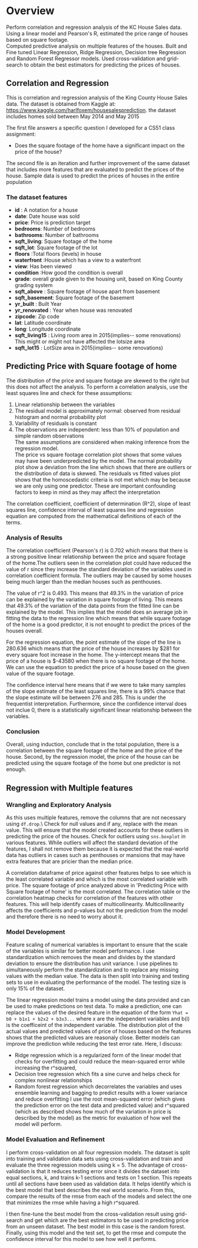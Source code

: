 # Overview
Perform correlation and regression analysis of the KC House Sales data. Using a linear model and Pearson's R, estimated the price range of houses based on square footage.<br>
Computed predictive analysis on multiple features of the houses. Built and Fine tuned Linear Regression, Ridge Regression, Decision tree Regression and Random Forest Regressor models. Used cross-validation and grid-search to obtain the best estimators for predicting the prices of houses. 


## Correlation and Regression
This is correlation and regression analysis of the King County House Sales data. The dataset is obtained from Kaggle at: https://www.kaggle.com/harlfoxem/housesalesprediction. the dataset includes homes sold between May 2014 and May 2015

The first file answers a specific question I developed for a CS51 class assignment:
- Does the square footage of the home have a significant impact on the price of the house?


The second file is an iteration and further improvement of the same dataset that includes more features that are evaluated to predict the prices of the house.
Sample data is used to predict the prices of houses in the entire population

### The dataset features
- <b>id</b> : A notation for a house
- <b> date</b>: Date house was sold
- <b>price</b>: Price is prediction target
- <b>bedrooms</b>: Number of bedrooms
- <b>bathrooms</b>: Number of bathrooms
- <b>sqft_living</b>: Square footage of the home
- <b>sqft_lot</b>: Square footage of the lot
- <b>floors</b> :Total floors (levels) in house
- <b>waterfront</b> :House which has a view to a waterfront
- <b>view</b>: Has been viewed
- <b>condition</b> :How good the condition is overall
- <b>grade</b>: overall grade given to the housing unit, based on King County grading system
- <b>sqft_above</b> : Square footage of house apart from basement
- <b>sqft_basement</b>: Square footage of the basement
- <b>yr_built</b> : Built Year
- <b>yr_renovated</b> : Year when house was renovated
- <b>zipcode</b>: Zip code
- <b>lat</b>: Latitude coordinate
- <b>long</b>: Longitude coordinate
- <b>sqft_living15</b> : Living room area in 2015(implies-- some renovations) This might or might not have affected the lotsize area
- <b>sqft_lot15</b> : LotSize area in 2015(implies-- some renovations)

## Predicting Price with Square footage of home
The distribution of the price and square footage are skewed to the right but this does not affect the analysis.
To perform a correlation analysis, use the least squares line and check for these assumptions:
1. Linear relationship between the variables
2. The residual model is approximately normal: observed from residual histogram and normal probability plot
3. Variability of residuals is constant
4. The observations are independent: less than 10% of population and simple random observations\
The same assumptions are considered when making inference from the regression model.\
The price vs square footage correlation plot shows that some values may have been underpredicted by the model. The normal probability plot show a deviation from the line which shows that there are outliers or the distribution of data is skewed. The residuals vs fitted values plot shows that the homoscedastic criteria is not met which may be because we are only using one predictor. These are important confounding factors to keep in mind as they may affect the interpretation

The correlation coefficient, coefficient of determination (R^2), slope of least squares line, confidence interval of least squares line and regression equation are computed from the mathematical definitions of each of the terms.

### Analysis of Results
The correlation coefficient (Pearson's r) is 0.702 which means that there is a strong positive linear relationship between the price and square footage of the home.The outliers seen in the correlation plot could have reduced the value of r since they increase the standard deviation of the variables used in correlation coefficient formula. The outliers may be caused by some houses being much larger than the median houses such as penthouses. 

The value of r^2 is 0.493. This means that 49.3% in the variation of price can be explained by the variation in square footage of living. This means that 49.3% of the variation of the data points from the fitted line can be explained by the model. This implies that the model does an average job in fitting the data to the regression line which means that while square footage of the home is a good predictor, it is not enought to predict the prices of the houses overall.

For the regression equation, the point estimate of the slope of the line is 280.636 which means that the price of the house increases by $281 for every square foot increase in the home. The y-intercept means that the price of a house is $-43580 when there is no square footage of the home. We can use the equation to predict the price of a house based on the given value of the square footage.

The confidence interval here means that if we were to take many samples of the slope estimate of the least squares line, there is a 99% chance that the slope estimate will be between 276 and 285. This is under the frequentist interpretation. Furthermore, since the confidence interval does not inclue 0, there is a statistically significant linear relationship between the variables.

### Conclusion
Overall, using induction, conclude that in the total population, there is a correlation between the square footage of the home and the price of the house. Second, by the regression model, the price of the house can be predicted using the square footage of the home but one predictor is not enough.

## Regression with Multiple features
### Wrangling and Exploratory Analysis
As this uses multiple features, remove the columns that are not necessary using `df.drop`.\\
Check for null values and if any, replace with the mean value. This will ensure that the model created accounts for these outliers in predicting the price of the houses.
Check for outliers using `sns.boxplot` in various features. While outliers will affect the standard deviation of the features, I shall not remove them because it is expected that the real-world data has outliers in cases such as penthouses or mansions that may have extra features that are pricier than the median price.

A correlation dataframe of price against other features helps to see which is the least correlated variable and which is the most correlated variable with price. The square footage of price analyzed above in 'Predicting Price with Square footage of home' is the most correlated. The correlation table or the correlation heatmap checks for correlation of the features with other features. This will help identify cases of multicollinearity. Multicollinearity affects the coefficients and p-values but not the prediction from the model and therefore there is no need to worry about it.

### Model Development
Feature scaling of numerical variables is important to ensure that the scale of the variables is similar for better model performance. I use standardization which removes the mean and divides by the standard deviation to ensure the distribution has unit variance. I use pipelines to simultaneously perform the standardization and to replace any missing values with the median value. The data is then split into training and testing sets to use in evaluating the performance of the model. The testing size is only 15% of the dataset.

The linear regression model trains a model using the data provided and can be used to make predictions on test data. To make a prediction, one can replace the values of the desired feature in the equation of the form `Yhat = b0 + b1x1 + b2x2 + b3x3...` where x are the independent variables and b(i) is the coefficeint of the independent variable. The distribution plot of the actual values and predicted values of price of houses based on the features shows that the predicted values are reasonaly close. Better models can improve the prediction while reducing the test error rate. Here, I discuss:
- Ridge regression which is a regularized form of the linear model that checks for overfitting and could reduce the mean-squared error while increasing the r^squared, 
- Decision tree regression which fits a sine curve and helps check for complex nonlinear relationships
- Random forest regression which decorrelates the variables and uses ensemble learning and bagging to predict results with a lower variance and reduce overfitting
I use the root mean-squared error (which gives the prediction error on the test data and predicted value) and r^squared (which as described shows how much of the variation in price is described by the model) as the metric for evaluation of how well the model will perform.


### Model Evaluation and Refinement
I perform cross-validation on all four regression models. The dataset is split into training and validation data sets using cross-validation and train and evaluate the three regression models using k = 5. The advantage of cross-validation is that it reduces testing error since it divides the dataset into equal sections, k, and trains k-1 sections and tests on 1 section. This repeats until all sections have been used as validation data. It helps identify which is the best model that best describes the real world scenario. From this, compare the results of the rmse from each of the models and select the one that minimizes the rmse while having a high r^squared. 

I then fine-tune the best model from the cross-validation result using grid-search and get which are the best estimators to be used in predicting price from an unseen dataset. The best model in this case is the random forest. Finally, using this model and the test set, to get the rmse and compute the confidence interval for this model to see how well it performs.


